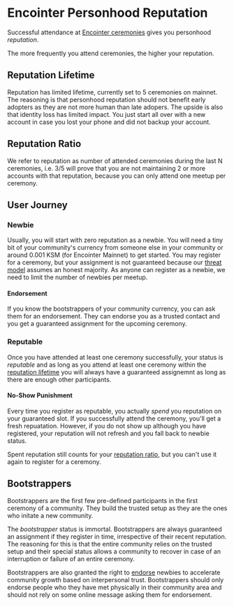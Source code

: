 # Encointer Personhood Reputation

Successful attendance at [Encointer ceremonies](./protocol-ceremony-cycle.md) gives you personhood *reputation*.

The more frequently you attend ceremonies, the higher your reputation.

## Reputation Lifetime

Reputation has limited lifetime, currently set to 5 ceremonies on mainnet. The reasoning is that personhood reputation should not benefit early adopters as they are not more human than late adopers. The upside is also that identity loss has limited impact. You just start all over with a new account in case you lost your phone and did not backup your account.

## Reputation Ratio

We refer to reputation as number of attended ceremonies during the last N ceremonies, i.e. 3/5 will prove that you are not maintaining 2 or more accounts with that reputation, because you can only attend one meetup per ceremony.

## User Journey

### Newbie

Usually, you will start with zero reputation as a newbie. You will need a tiny bit of your community's currency from someone else in your community or around 0.001 KSM (for Encointer Mainnet) to get started. You may register for a ceremony, but your assignment is not guaranteed because our [threat model](./protocol-threat-model.md) assumes an honest majority. As anyone can register as a newbie, we need to limit the number of newbies per meetup. 

#### Endorsement

If you know the bootstrappers of your community currency, you can ask them for an endorsement. They can endorse you as a trusted contact and you get a guaranteed assignment for the upcoming ceremony.

### Reputable

Once you have attended at least one ceremony successfully, your status is *reputable* and as long as you attend at least one ceremony within the [reputation lifetime](#reputation-lifetime) you will always have a guaranteed assignemnt as long as there are enough other participants.

#### No-Show Punishment

Every time you register as reputable, you actually *spend* you reputation on your guaranteed slot. If you successfully attend the ceremony, you'll get a fresh repuatation. However, if you do not show up although you have registered, your reputation will not refresh and you fall back to newbie status.

Spent reputation still counts for your [reputation ratio](#reputation-ratio), but you can't use it again to register for a ceremony.

## Bootstrappers

Bootstrappers are the first few pre-defined participants in the first ceremony of a community. They build the trusted setup as they are the ones who initate a new community. 

The *bootstrapper* status is immortal. Bootstrappers are always guaranteed an assignment if they register in time, irrespective of their recent reputation. The reasoning for this is that the entire community relies on the trusted setup and their special status allows a community to recover in case of an interruption or failure of an entire ceremony.

Bootstrappers are also granted the right to [endorse](#endorsement) newbies to accelerate community growth based on interpersonal trust. Bootstrappers should only endorse people who they have met physically in their community area and should not rely on some online message asking them for endorsement.
